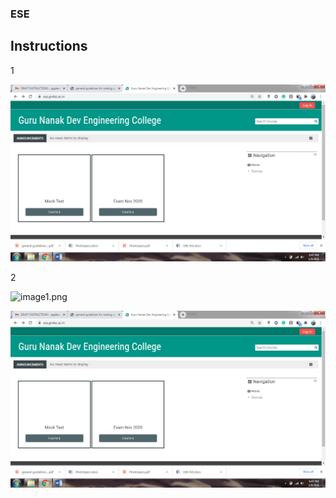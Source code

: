 ### ESE

## Instructions

1


![image1.png](Dec2020/media/image1.png)



2



![image1.png](Files/Dec2020/media/image1.png)

![](Dec2020/media/image1.png)
